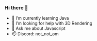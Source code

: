 ### Hi there 👋
- 🌱 I’m currently learning Java
- 🤔 I’m looking for help with 3D Rendering
- 💬 Ask me about Javascript
- 📫 Discord: not_not_om
